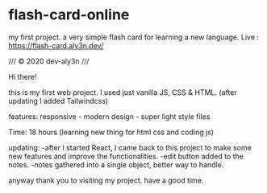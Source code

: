 # flash-card-online
my first project. a very simple flash card for learning a new language.
Live : https://flash-card.aly3n.dev/

///          © 2020 dev-aly3n         ///      


Hi there!

this is my first web project.
I used just vanilla JS, CSS & HTML. (after updating I added Tailwindcss)

features: responsive - modern design - super light style files

Time: 18 hours (learning new thing for html css and coding js)

updating: 
-after I started React, I came back to this project to make some new features and improve the functionalities.
-edit button added to the notes.
-notes gathered into a single object, better way to handle.


anyway thank you to visiting my project. have a good time.


